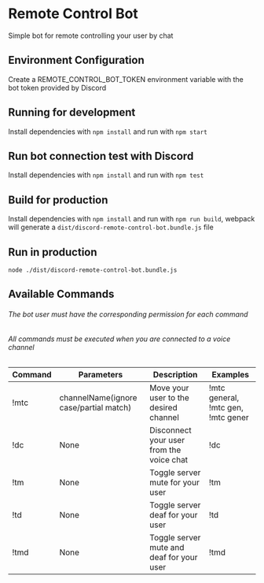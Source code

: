 # Remote Control Bot

Simple bot for remote controlling your user by chat

## Environment Configuration

Create a REMOTE_CONTROL_BOT_TOKEN environment variable with the bot token provided by Discord

## Running for development

Install dependencies with `npm install` and run with `npm start`

## Run bot connection test with Discord

Install dependencies with `npm install` and run with `npm test`

## Build for production

Install dependencies with `npm install` and run with `npm run build`, webpack will generate a `dist/discord-remote-control-bot.bundle.js` file

## Run in production

`node ./dist/discord-remote-control-bot.bundle.js`

## Available Commands
###### The bot user must have the corresponding permission for each command
###### All commands must be executed when you are connected to a voice channel

| Command       |  Parameters                            | Description                                  | Examples                           |
| ------------- | -------------------------------------- | -------------------------------------------- | ---------------------------------- |
| !mtc          | channelName(ignore case/partial match) | Move your user to the desired channel        | !mtc general, !mtc gen, !mtc gener |
| !dc           | None                                   | Disconnect your user from the voice chat     | !dc                                |
| !tm           | None                                   | Toggle server mute for your user             | !tm                                |
| !td           | None                                   | Toggle server deaf for your user             | !td                                |
| !tmd          | None                                   | Toggle server mute and deaf for your user    | !tmd                               |
